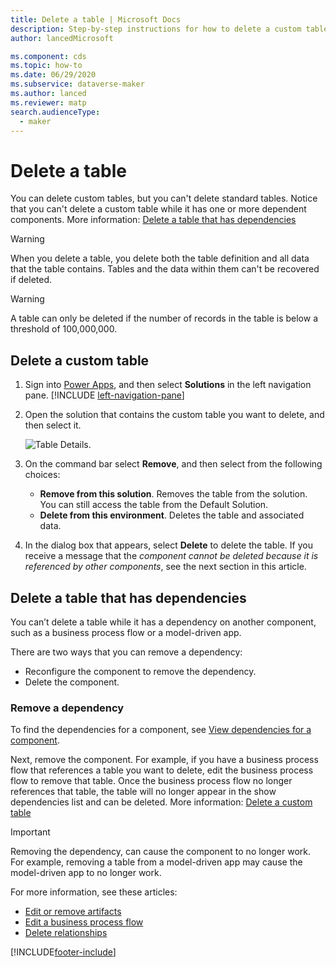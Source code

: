 ```yaml
---
title: Delete a table | Microsoft Docs
description: Step-by-step instructions for how to delete a custom table and clear all data in Power Apps
author: lancedMicrosoft

ms.component: cds
ms.topic: how-to
ms.date: 06/29/2020
ms.subservice: dataverse-maker
ms.author: lanced
ms.reviewer: matp
search.audienceType: 
  - maker
---
```


# Delete a table


You can delete custom tables, but you can't delete standard tables. Notice that you can't delete a custom table while it has one or more dependent components. More information: [Delete a table that has dependencies](#delete-a-table-that-has-dependencies)

> [!WARNING]
> When you delete a table, you delete both the table definition and all data that the table contains. Tables and the data within them can't be recovered if deleted.

> [!WARNING]
> A table can only be deleted if the number of records in the table is below a threshold of 100,000,000.

## Delete a custom table

1. Sign into [Power Apps](https://make.powerapps.com/?utm_source=padocs&utm_medium=linkinadoc&utm_campaign=referralsfromdoc), and then select **Solutions** in the left navigation pane. [!INCLUDE [left-navigation-pane](../../includes/left-navigation-pane.md)]
1. Open the solution that contains the custom table you want to delete, and then select it.

    ![Table Details.](./media/data-platform-cds-create-entity/entitylist.png "Table List")

1. On the command bar select **Remove**, and then select from the following choices:  
   - **Remove from this solution**. Removes the table from the solution. You can still access the table from the Default Solution. 
   - **Delete from this environment**. Deletes the table and associated data. 

1. In the dialog box that appears, select **Delete** to delete the table. If you receive a message that the *component cannot be deleted because it is referenced by other components*, see the next section in this article.

## Delete a table that has dependencies

You can’t delete a table while it has a dependency on another component, such as a business process flow or a model-driven app. 

There are two ways that you can remove a dependency: 
- Reconfigure the component to remove the dependency. 
- Delete the component. 

### Remove a dependency
To find the dependencies for a component, see [View dependencies for a component](view-component-dependencies.md). 

Next, remove the component. For example, if you have a business process flow that references a table you want to delete, edit the business process flow to remove that table. Once the business process flow no longer references that table, the table will no longer appear in the show dependencies list and can be deleted. More information: [Delete a custom table](#delete-a-custom-table)   

> [!IMPORTANT]
> Removing the dependency, can cause the component to no longer work. For example, removing a table from a model-driven app may cause the model-driven app to no longer work. 

For more information, see these articles: 
- [Edit or remove artifacts](../model-driven-apps/add-edit-app-components.md#edit-or-remove-components)
- [Edit a business process flow](/power-automate/create-business-process-flow#edit-a-business-process-flow)
- [Delete relationships](create-edit-1n-relationships-portal.md#delete-relationships)


[!INCLUDE[footer-include](../../includes/footer-banner.md)]

